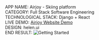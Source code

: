  APP NAME: Airjoy - Skiing platform <br/>
 CATEGORY:  Full Stack Software Engineering <br/>
 TECHNOLOGICAL STACK: Django + React<br/>
 LIVE DEMO: [Airjoy Website Demo](airjoy.io)<br/>
 DESIGN: helen.ui<br/>
 END RESULT:
 ![Getting Started](proj-image/design.png)